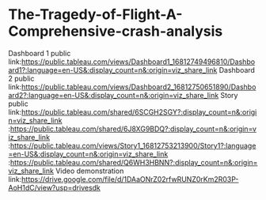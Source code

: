 # The-Tragedy-of-Flight-A-Comprehensive-crash-analysis
Dashboard   1 public link:https://public.tableau.com/views/Dashboard1_16812749496810/Dashboard1?:language=en-US&:display_count=n&:origin=viz_share_link
Dashboard  2 public link:https://public.tableau.com/views/Dashboard2_16812750651890/Dashboard2?:language=en-US&:display_count=n&:origin=viz_share_link
Story   public link:https://public.tableau.com/shared/6SCGH2SGY?:display_count=n&:origin=viz_share_link
           :https://public.tableau.com/shared/6J8XG9BDQ?:display_count=n&:origin=viz_share_link
           :https://public.tableau.com/views/Story1_16812753213900/Story1?:language=en-US&:display_count=n&:origin=viz_share_link
           :https://public.tableau.com/shared/Q6WH3HBNN?:display_count=n&:origin=viz_share_link
Video demonstration link:https://drive.google.com/file/d/1DAaONrZ02rfwRUNZ0rKm2R03P-AoH1dC/view?usp=drivesdk
